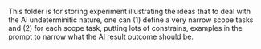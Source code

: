 This folder is for storing experiment illustrating the ideas that to deal 
with the Ai undeterminitic nature, one can (1) define a very narrow scope
tasks and (2) for each scope task, putting lots of constrains, examples 
in the prompt to narrow what the AI result outcome should be.